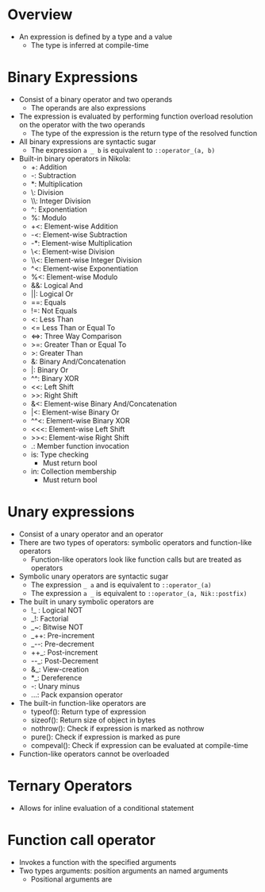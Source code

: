 # Overview
- An expression is defined by a type and a value 
    - The type is inferred at compile-time 

# Binary Expressions 
- Consist of a binary operator and two operands 
    - The operands are also expressions 
- The expression is evaluated by performing function overload resolution on the operator with the two operands 
    - The type of the expression is the return type of the resolved function
- All binary expressions are syntactic sugar 
    - The expression `a _ b` is equivalent to `::operator_(a, b)`
- Built-in binary operators in Nikola:
    - \+: Addition 
    - \-: Subtraction 
    - \*: Multiplication 
    - \\: Division 
    - \\\\: Integer Division
    - ^: Exponentiation 
    - %: Modulo 
    - \+<: Element-wise Addition 
    - \-<: Element-wise Subtraction 
    - \-*: Element-wise Multiplication 
    - \\<: Element-wise Division 
    - \\\\<: Element-wise Integer Division
    - ^<: Element-wise Exponentiation 
    - %<: Element-wise Modulo
    - &&: Logical And 
    - ||: Logical Or
    - ==: Equals 
    - !=: Not Equals 
    - <: Less Than 
    - <= Less Than or Equal To
    - <=>: Three Way Comparison 
    - \>=: Greater Than or Equal To
    - \>: Greater Than 
    - &: Binary And/Concatenation 
    - |: Binary Or
    - ^^: Binary XOR 
    - <<: Left Shift 
    - \>\>: Right Shift
    - &<: Element-wise Binary And/Concatenation 
    - |<: Element-wise Binary Or
    - ^^<: Element-wise Binary XOR 
    - <<<: Element-wise Left Shift 
    - \>\><: Element-wise Right Shift
    - .: Member function invocation
    - is: Type checking 
        - Must return bool
    - in: Collection membership
        - Must return bool 

# Unary expressions
- Consist of a unary operator and an operator 
- There are two types of operators: symbolic operators and function-like operators 
    - Function-like operators look like function calls but are treated as operators 
- Symbolic unary operators are syntactic sugar 
    - The expression `_ a` and is equivalent to `::operator_(a)`
    - The expression `a _` is equivalent to `::operator_(a, Nik::postfix)`
- The built in unary symbolic operators are 
    - !_ : Logical NOT
    - _!: Factorial 
    - _~: Bitwise NOT
    - _++: Pre-increment
    - _--: Pre-decrement
    - ++_: Post-increment
    - --_: Post-Decrement 
    - &_: View-creation 
    - *_: Dereference
    - \-: Unary minus
    - ...: Pack expansion operator 
- The built-in function-like operators are 
    - typeof(): Return type of expression
    - sizeof(): Return size of object in bytes 
    - nothrow(): Check if expression is marked as nothrow
    - pure(): Check if expression is marked as pure 
    - compeval(): Check if expression can be evaluated at compile-time 
- Function-like operators cannot be overloaded 

# Ternary Operators
- Allows for inline evaluation of a conditional statement 

# Function call operator 
- Invokes a function with the specified arguments 
- Two types arguments: position arguments an named arguments 
    - Positional arguments are 



